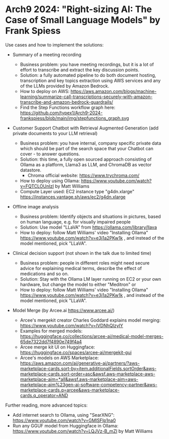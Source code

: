 # Arch9 2024: "Right-sizing AI: The Case of Small Language Models" by Frank Spiess

Use cases and how to implement the solutions:

* Summary of a meeting recording
  * Business problem: you have meeting recordings, but it is a lot of effort to transcribe and extract the key discussion points.
  * Solution: a fully automated pipeline to do both document hosting, transcription and key topics extraction using AWS services and any of the LLMs provided by Amazon Bedrock.
  * How to deploy on AWS: https://aws.amazon.com/blogs/machine-learning/summarize-call-transcriptions-securely-with-amazon-transcribe-and-amazon-bedrock-guardrails/
  * Find the Step Functions workflow graph here: https://github.com/typex1/Arch9-2024-frankspiess/blob/main/img/stepfunctions_graph.svg

* Customer Support Chatbot with Retrieval Augmented Generation (add private documents to your LLM retrieval)
  * Business problem: you have internal, company specific private data which should be part of the search space that your Chatbot can cover - to answer questions.
  * Solution: this time, a fully open sourced approach consisting of Ollama as a platform, Llama3 as LLM, and ChromaDB as vector datastore.
    * Chroma official website: https://www.trychroma.com/
  * How to deploy using Ollama: https://www.youtube.com/watch?v=FQTCLOUnIzI by Matt Williams
  * Compute Layer used: EC2 instance type "g4dn.xlarge" https://instances.vantage.sh/aws/ec2/g4dn.xlarge

* Offline image analysis
  * Business problem: Identify objects and situations in pictures, based on human language, e.g. for visually impaired people
  * Solution: Use model "LLaVA" from https://ollama.com/library/llava
  * How to deploy: follow Matt Williams' video "Installing Ollama" https://www.youtube.com/watch?v=e3j1a2PKw1k , and instead of the model mentioned, pick "LLaVA". 

* Clinical decision support (not shown in the talk due to limited time)
  * Business problem: people in different roles might need secure advice for explaining medical terms, describe the effect of medications and so on.
  * Solution: Stay with the Ollama LM layer running on EC2 or your own hardware, but change the model to either "Meditron" or 
  * How to deploy: follow Matt Williams' video "Installing Ollama" https://www.youtube.com/watch?v=e3j1a2PKw1k , and instead of the model mentioned, pick "LLaVA". 
    
* Model Merge (by Arcee.ai https://www.arcee.ai/)
  * Arcee's mergekit creator Charles Goddard explains model merging: https://www.youtube.com/watch?v=IVDNhQIzyIY
  * Examples for merged models: https://huggingface.co/collections/arcee-ai/medical-model-merges-65de7322dd7f4890e749f4a4
  * Arcee merge kit UI on Huggingface: https://huggingface.co/spaces/arcee-ai/mergekit-gui
  * Arcee's models on AWS Marketplace: https://aws.amazon.com/ai/generative-ai/partners/?aws-marketplace-cards.sort-by=item.additionalFields.sortOrder&aws-marketplace-cards.sort-order=asc&awsf.aws-marketplace-aws-marketplace-aim=*all&awsf.aws-marketplace-aim=aws-marketplace-aim%23gen-ai-software-competency-partner&aws-marketplace-cards.q=arcee&aws-marketplace-cards.q_operator=AND

Further reading, more advanced topics:
* Add internet search to Ollama, using "SearXNG": https://www.youtube.com/watch?v=GMlSFIp1na0
* Run any GGUF model from Huggingface in Ollama: https://www.youtube.com/watch?v=LQJVz-B_mZI by Matt Williams
